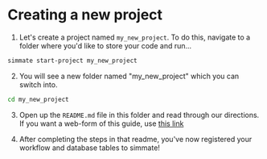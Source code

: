 
# Creating a new project

1. Let's create a project named `my_new_project`. To do this, navigate to a folder where you'd like to store your code and run...

``` bash
simmate start-project my_new_project
```

2. You will see a new folder named "my_new_project" which you can switch into.

``` bash
cd my_new_project
```

3. Open up the `README.md` file in this folder and read through our directions. If you want a web-form of this guide, use [this link](https://github.com/jacksund/simmate/tree/main/src/simmate/configuration/example_project)

4. After completing the steps in that readme, you've now registered your workflow and database tables to simmate!
